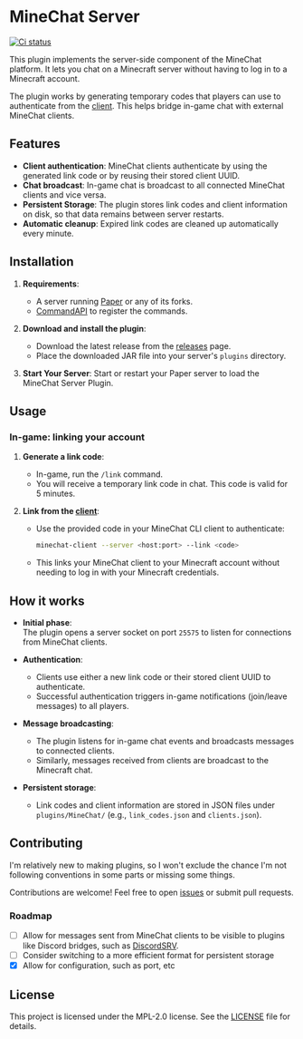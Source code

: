# MineChat Server

[![Ci status](https://github.com/walker84837/MineChat-Server/actions/workflows/build.yml/badge.svg)](https://github.com/walker84837/MineChat-Server/actions/workflows/build.yml)

This plugin implements the server-side component of the MineChat platform. It lets you chat on a Minecraft server without having to log in to a Minecraft account.

The plugin works by generating temporary codes that players can use to authenticate from the [client](https://github.com/walker84837/minechat-client). This helps bridge in-game chat with external MineChat clients.

## Features

- **Client authentication**: MineChat clients authenticate by using the generated link code or by reusing their stored client UUID.
- **Chat broadcast**: In-game chat is broadcast to all connected MineChat clients and vice versa.
- **Persistent Storage**: The plugin stores link codes and client information on disk, so that data remains between server restarts.
- **Automatic cleanup**: Expired link codes are cleaned up automatically every minute.

## Installation

1. **Requirements**:
   - A server running [Paper](https://papermc.io/) or any of its forks.
   - [CommandAPI](https://commandapi.jorel.dev/) to register the commands.

2. **Download and install the plugin**:
   - Download the latest release from the [releases](https://github.com/walker84837/MineChat-Server/releases/latest) page.
   - Place the downloaded JAR file into your server's `plugins` directory.

3. **Start Your Server**: Start or restart your Paper server to load the MineChat Server Plugin.

## Usage

### In-game: linking your account

1. **Generate a link code**:
   - In-game, run the `/link` command.
   - You will receive a temporary link code in chat. This code is valid for 5 minutes.

2. **Link from the [client](https://github.com/walker84837/minechat-client)**:
   - Use the provided code in your MineChat CLI client to authenticate:
     ```bash
     minechat-client --server <host:port> --link <code>
     ```
   - This links your MineChat client to your Minecraft account without needing to log in with your Minecraft credentials.

## How it works

- **Initial phase**:  
  The plugin opens a server socket on port `25575` to listen for connections from MineChat clients.

- **Authentication**:
  - Clients use either a new link code or their stored client UUID to authenticate.
  - Successful authentication triggers in-game notifications (join/leave messages) to all players.
  
- **Message broadcasting**:
  - The plugin listens for in-game chat events and broadcasts messages to connected clients.
  - Similarly, messages received from clients are broadcast to the Minecraft chat.

- **Persistent storage**:
  - Link codes and client information are stored in JSON files under `plugins/MineChat/` (e.g., `link_codes.json` and `clients.json`).

## Contributing

I'm relatively new to making plugins, so I won't exclude the chance I'm not following conventions in some parts or missing some things.

Contributions are welcome! Feel free to open [issues](https://github.com/walker84837/MineChat-Server/issues) or submit pull requests.

### Roadmap

- [ ] Allow for messages sent from MineChat clients to be visible to plugins like Discord bridges, such as [DiscordSRV](https://github.com/DiscordSRV/DiscordSRV).
- [ ] Consider switching to a more efficient format for persistent storage
- [X] Allow for configuration, such as port, etc

## License

This project is licensed under the MPL-2.0 license. See the [LICENSE](LICENSE) file for details.
